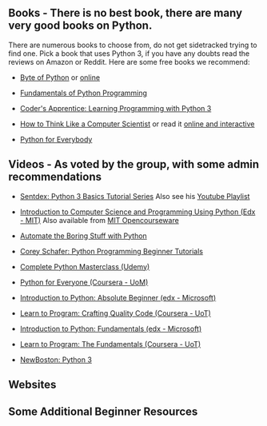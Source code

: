 ## Books - There is no best book, there are many very good books on Python. 
There are numerous books to choose from, do not get sidetracked trying to find one. Pick a book that uses Python 3, if you have any doubts read the reviews on Amazon or Reddit.
Here are some free books we recommend:
* [Byte of Python](https://s3.ca-central-1.amazonaws.com/python-programming-group/books/Byte-of-python.pdf) or [online](https://python.swaroopch.com/)

* [Fundamentals of Python Programming](https://s3.ca-central-1.amazonaws.com/python-programming-group/books/Fundamentals+of+Python+Programming.pdf)

* [Coder's Apprentice: Learning Programming with Python 3](https://s3.ca-central-1.amazonaws.com/python-programming-group/books/Coder%E2%80%99s+Apprentice+Learning+Programming+with+Python+3.pdf)

* [How to Think Like a Computer Scientist](https://s3.ca-central-1.amazonaws.com/python-programming-group/books/thinkpython2.pdf) or read it [online and interactive](https://interactivepython.org/courselib/static/thinkcspy/index.html)

* [Python for Everybody](https://s3.ca-central-1.amazonaws.com/python-programming-group/books/Python+for+Everybody.pdf)


## Videos - As voted by the group, with some admin recommendations
*  [Sentdex: Python 3 Basics Tutorial Series](https://www.pythonprogramming.net/introduction-to-python-programming/) Also see his [Youtube Playlist](https://www.youtube.com/playlist?list=PLQVvvaa0QuDe8XSftW-RAxdo6OmaeL85M)

* [Introduction to Computer Science and Programming Using Python (Edx - MIT)](https://www.edx.org/course/introduction-computer-science-mitx-6-00-1x-11) Also available from [MIT Opencourseware](https://ocw.mit.edu/courses/electrical-engineering-and-computer-science/6-0001-introduction-to-computer-science-and-programming-in-python-fall-2016/)

* [Automate the Boring Stuff with Python](https://www.youtube.com/playlist?list=PL0-84-yl1fUnRuXGFe_F7qSH1LEnn9LkW)

* [Corey Schafer: Python Programming Beginner Tutorials]( https://www.youtube.com/playlist?list=PL-osiE80TeTskrapNbzXhwoFUiLCjGgY7)

* [Complete Python Masterclass (Udemy)](https://www.udemy.com/python-the-complete-python-developer-course/)

* [Python for Everyone (Coursera - UoM)](https://www.coursera.org/specializations/python)

* [Introduction to Python: Absolute Beginner (edx - Microsoft)](https://www.edx.org/course/introduction-python-absolute-beginner-microsoft-dev236x-1)

* [Learn to Program: Crafting Quality Code  (Coursera - UoT)](https://www.coursera.org/learn/program-code)

* [Introduction to Python: Fundamentals (edx - Microsoft)](https://www.edx.org/course/introduction-python-fundamentals-microsoft-dev274x-1)

* [Learn to Program: The Fundamentals  (Coursera - UoT)](https://www.coursera.org/learn/learn-to-program)

* [NewBoston: Python 3](https://thenewboston.com/videos.php?cat=98)  

## Websites


## Some Additional Beginner Resources

